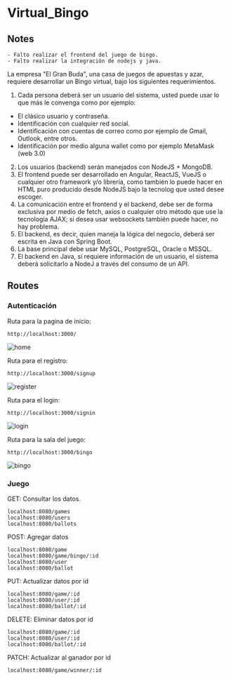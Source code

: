 # Virtual_Bingo

## Notes
```
- Falto realizar el frontend del juego de bingo.
- Falto realizar la integración de nodejs y java.
```

La empresa "El Gran Buda", una casa de juegos de apuestas y azar, requiere desarrollar un Bingo
virtual, bajo los siguientes requerimientos.
1. Cada persona deberá ser un usuario del sistema, usted puede usar lo que más le convenga como
por ejemplo:
- El clásico usuario y contraseña.
- Identificación con cualquier red social.
- Identificación con cuentas de correo como por ejemplo de Gmail, Outlook, entre otros.
- Identificación por medio alguna wallet como por ejemplo MetaMask (web 3.0)
2. Los usuarios (backend) serán manejados con NodeJS + MongoDB.
3. El frontend puede ser desarrollado en Angular, ReactJS, VueJS o cualquier otro framework y/o
librería, como también lo puede hacer en HTML puro producido desde NodeJS bajo la tecnolog
que usted desee escoger.
4. La comunicación entre el frontend y el backend, debe ser de forma exclusiva por medio de fetch,
axios o cualquier otro método que use la tecnología AJAX; si desea usar websockets también
puede hacer, no hay problema.
5. El backend, es decir, quien maneja la lógica del negocio, deberá ser escrita en Java con Spring
Boot.
6. La base principal debe usar MySQL, PostgreSQL, Oracle o MSSQL.
7. El backend en Java, sí requiere información de un usuario, el sistema deberá solicitarlo a NodeJ
a través del consumo de un API.

## Routes

### Autenticación

Ruta para la pagina de inicio:
```
http://localhost:3000/
```
![home](https://user-images.githubusercontent.com/63930976/158111771-6eb956dc-9b13-4ec8-9ce9-1de767eddc8e.PNG)

Ruta para el registro:
```
http://localhost:3000/signup
```
![register](https://user-images.githubusercontent.com/63930976/158111908-f5e590d9-2d1f-46f0-adab-b2c4a4d1ff8b.PNG)


Ruta para el login:
```
http://localhost:3000/signin
```
![login](https://user-images.githubusercontent.com/63930976/158111919-4dc43475-dd77-4da4-b448-935b071909e6.PNG)

Ruta para la sala del juego:
```
http://localhost:3000/bingo
```
![bingo](https://user-images.githubusercontent.com/63930976/158111928-b9bf561d-e556-4e5f-864d-78c5d389cc7e.PNG)

### Juego

GET:
Consultar los datos.
```
localhost:8080/games
localhost:8080/users
localhost:8080/ballots
```

POST:
Agregar datos
```
localhost:8080/game
localhost:8080/game/bingo/:id
localhost:8080/user
localhost:8080/ballot
```
PUT:
Actualizar datos por id
```
localhost:8080/game/:id
localhost:8080/user/:id
localhost:8080/ballot/:id
```

DELETE:
Eliminar datos por id
```
localhost:8080/game/:id
localhost:8080/user/:id
localhost:8080/ballot/:id
```

PATCH:
Actualizar al ganador por id
```
localhost:8080/game/winner/:id
```

